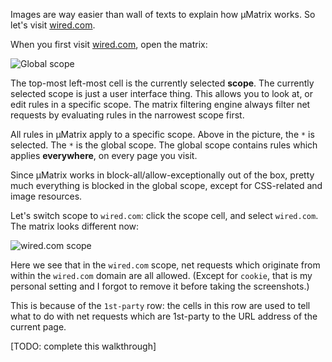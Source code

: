 Images are way easier than wall of texts to explain how µMatrix works. So let's visit [wired.com](https://wired.com).

When you first visit [wired.com](https://wired.com), open the matrix:

![Global scope](https://raw.githubusercontent.com/gorhill/uMatrix/master/doc/img/wired-walkthru-1.png)

The top-most left-most cell is the currently selected **scope**. The currently selected scope is just a user interface thing. This allows you to look at, or edit rules in a specific scope. The matrix filtering engine always filter net requests by evaluating rules in the narrowest scope first.

All rules in µMatrix apply to a specific scope. Above in the picture, the `*` is selected. The `*` is the global scope. The global scope contains rules which applies **everywhere**, on every page you visit.

Since µMatrix works in block-all/allow-exceptionally out of the box, pretty much everything is blocked in the global scope, except for CSS-related and image resources.

Let's switch scope to `wired.com`: click the scope cell, and select `wired.com`. The matrix looks different now:

![`wired.com` scope](https://raw.githubusercontent.com/gorhill/uMatrix/master/doc/img/wired-walkthru-2.png)

Here we see that in the `wired.com` scope, net requests which originate from within the `wired.com` domain are all allowed. (Except for `cookie`, that is my personal setting and I forgot to remove it before taking the screenshots.)

This is because of the `1st-party` row: the cells in this row are used to tell what to do with net requests which are 1st-party to the URL address of the current page.

[TODO: complete this walkthrough]